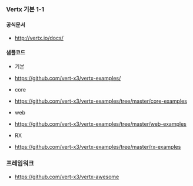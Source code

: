 
### Vertx 기본 1-1

#### 공식문서

- http://vertx.io/docs/

#### 샘플코드

- 기본
 - https://github.com/vert-x3/vertx-examples/

- core 
 - https://github.com/vert-x3/vertx-examples/tree/master/core-examples

- web
 - https://github.com/vert-x3/vertx-examples/tree/master/web-examples
 
- RX
 - https://github.com/vert-x3/vertx-examples/tree/master/rx-examples
    
### 프레임워크 

- https://github.com/vert-x3/vertx-awesome
